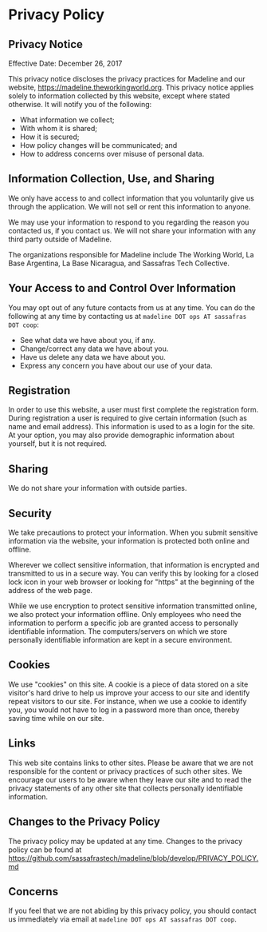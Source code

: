 # Privacy Policy

## Privacy Notice

Effective Date:  December 26, 2017

This privacy notice discloses the privacy practices for Madeline and our website,
https://madeline.theworkingworld.org. This privacy notice applies solely to information collected
by this website, except where stated otherwise. It will notify you of the following:

* What information we collect;
* With whom it is shared;
* How it is secured;
* How policy changes will be communicated; and
* How to address concerns over misuse of personal data.

## Information Collection, Use, and Sharing

We only have access to and collect information that you voluntarily give us through the application.
We will not sell or rent this information to anyone.

We may use your information to respond to you regarding the reason you contacted us, if you contact
us. We will not share your information with any third party outside of Madeline.

The organizations responsible for Madeline include The Working World, La Base Argentina, La Base
Nicaragua, and Sassafras Tech Collective.

## Your Access to and Control Over Information

You may opt out of any future contacts from us at any time. You can do the following at any time by
contacting us at `madeline DOT ops AT sassafras DOT coop`:

* See what data we have about you, if any.
* Change/correct any data we have about you.
* Have us delete any data we have about you.
* Express any concern you have about our use of your data.

## Registration

In order to use this website, a user must first complete the registration form. During registration
a user is required to give certain information (such as name and email address). This information
is used to as a login for the site. At your option, you may also provide demographic information
about yourself, but it is not required.

## Sharing

We do not share your information with outside parties.

## Security

We take precautions to protect your information. When you submit sensitive information via the
website, your information is protected both online and offline.

Wherever we collect sensitive information, that information is encrypted and transmitted to us in a
secure way. You can verify this by looking for a closed lock icon in your web browser or looking
for "https" at the beginning of the address of the web page.

While we use encryption to protect sensitive information transmitted online, we also protect your
information offline. Only employees who need the information to perform a specific job are granted
access to personally identifiable information. The computers/servers on which we store personally
identifiable information are kept in a secure environment.

## Cookies

We use "cookies" on this site. A cookie is a piece of data stored on a site visitor's hard drive to
help us improve your access to our site and identify repeat visitors to our site. For instance, when
we use a cookie to identify you, you would not have to log in a password more than once, thereby
saving time while on our site.

## Links

This web site contains links to other sites. Please be aware that we are not responsible for the
content or privacy practices of such other sites. We encourage our users to be aware when they
leave our site and to read the privacy statements of any other site that collects personally
identifiable information.

## Changes to the Privacy Policy

The privacy policy may be updated at any time. Changes to the privacy policy can be found at
https://github.com/sassafrastech/madeline/blob/develop/PRIVACY_POLICY.md

## Concerns

If you feel that we are not abiding by this privacy policy, you should contact us immediately via
email at `madeline DOT ops AT sassafras DOT coop`.

